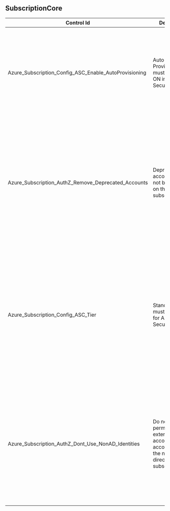 ## SubscriptionCore

| Control Id | Description | API & Property | Logic |
|------------|-------------------------|----------------|-------|
| Azure_Subscription_Config_ASC_Enable_AutoProvisioning | Auto Provisioning must be set to ON in Azure Security Center. | <b>Used ARM API(s):</b><br>/subscriptions/{subscriptionId}/providers/Microsoft.Security/<br>autoProvisioningSettings/default?api-version=2017-08-01-preview<br><br><b>Used Property:</b><br>autoProvision | <b>Passed: </b><br>Auto Provisioning is enabled.<br><b>Failed: </b><br>Auto Provisioning is not enabled or if security center provider is not registered. |
| Azure_Subscription_AuthZ_Remove_Deprecated_Accounts | Deprecated/stale accounts must not be present on the subscription. | <b>Used ARM API to get role assignment at scope:</b> <br>/{scope}/providers/Microsoft.Authorization/roleAssignments?api-version=2018-01-01-preview<br><b>Used Property:</b> principalId<br><b>Used PIM API to get role assignment:</b> /beta/privilegedAccess/azureResources/resources/{uniquePIMIdentifier}/roleAssignments?$expand=subject,roleDefinition($expand=resource)&$filter=(memberType%20ne%20'{filterCondition}')<br><b>Used Property:</b><br> subject/id<br><b>Used ARM API:</b><br>/subscriptions/{subscriptionId}/providers/Microsoft.Security<br>/assessments?api-version=2020-01-01<br><br><b>Used Property:</b><br>id, name, resourceDetails/Id, displayName, status/code, status, additionalData| <b>Passed: </b><br>No deprecated account is found at subscription scope (in both ASC and Reader scan).<br><b>Failed: </b><br>Deprecated account is found at subscription scope (in any one of ASC and Reader scan). |
| Azure_Subscription_Config_ASC_Tier | Standard tier must be enabled for Azure Security Center. | <b>Used ARM API(s):</b><br>/subscriptions/{subscriptionId}/providers/Microsoft.Security/<br>pricings?api-version=2018-06-01<br><br><b>Used Property:</b><br>pricingTier | <b>Passed: </b><br>All required resource types are configured with ASC standard tier.<br><b>Failed: </b><br>Any of resource types is not configured with ASC standard tier or if security center provider is not registered. |
| Azure_Subscription_AuthZ_Dont_Use_NonAD_Identities | Do not grant permissions to external accounts (i.e., accounts outside the native directory for the subscription). | <b>Used PIM API to get role assignment:</b><br> /beta/privilegedAccess/azureResources/resources/{uniquePIMIdentifier}/roleAssignments?$expand=subject,roleDefinition($expand=resource)&$filter=(memberType%20ne%20'{filterCondition}')<br><b>Used Property:</b> subject/principalName <br><b>Used API to get classic role assignment:</b><br><b>Used Property:</b> emailAddress | <b>Passed: </b><br>No external account is found at subscription scope.<br><b>Failed: </b><br>External account is found at subscription scope.<br><b>Verify: </b><br>RBAC result not found (sufficient data is not available for evaluation). |
